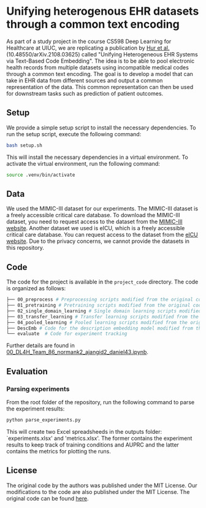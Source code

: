 # Unifying heterogenous EHR datasets through a common text encoding

As part of a study project in the course CS598 Deep Learning for Healthcare at UIUC, we are replicating a publication by [Hur et al.](http://arxiv.org/abs/2108.03625) (10.48550/arXiv.2108.03625) called "Unifying Heterogeneous EHR Systems via Text-Based Code Embedding". The idea is to be able to pool electronic health records from multiple datasets using incompatible medical codes through a common text encoding. The goal is to develop a model that can take in EHR data from different sources and output a common representation of the data. This common representation can then be used for downstream tasks such as prediction of patient outcomes.

## Setup

We provide a simple setup script to install the necessary dependencies. To run the setup script, execute the following command:

```bash
bash setup.sh
```

This will install the necessary dependencies in a virtual environment. To activate the virtual environment, run the following command:

```bash
source .venv/bin/activate
```

## Data

We used the MIMIC-III dataset for our experiments. The MIMIC-III dataset is a freely accessible critical care database. To download the MIMIC-III dataset, you need to request access to the dataset from the [MIMIC-III website](https://mimic.physionet.org/gettingstarted/access/). Another dataset we used is eICU, which is a freely accessible critical care database. You can request access to the dataset from the [eICU website](https://eicu-crd.mit.edu/gettingstarted/access/). Due to the privacy concerns, we cannot provide the datasets in this repository.

## Code

The code for the project is available in the `project_code` directory. The code is organized as follows:

```bash
├── 00_preprocess # Preprocessing scripts modified from the original codebase
├── 01_pretraining # Pretraining scripts modified from the original codebase
├── 02_single_domain_learning # Single domain learning scripts modified from the original codebase
├── 03_transfer_learning # Transfer learning scripts modified from the original codebase
├── 04_pooled_learning # Pooled learning scripts modified from the original codebase
├── DescEmb # Code for the description embedding model modified from the original codebase (see license therein)
└── evaluate  # Code for experiment tracking 
```

Further details are found in [00_DL4H_Team_86_normank2_ajangid2_daniel43.ipynb](00_DL4H_Team_86_normank2_ajangid2_daniel43.ipynb).

## Evaluation

### Parsing experiments

From the root folder of the repository, run the following command to parse the experiment results:

```bash
python parse_experiments.py
```
This will create two Excel spreadsheeds in the outputs folder: `experiments.xlsx' and 'metrics.xlsx'. The former contains the experiment results to keep track of training conditions and AUPRC and the latter contains the metrics for plotting the runs.

## License

The original code by the authors was published under the MIT License. Our modifications to the code are also published under the MIT License. The original code can be found [here](https://github.com/hoon9405/DescEmb).
